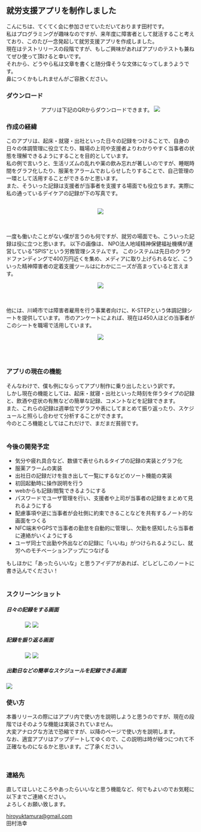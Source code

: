 ## 就労支援アプリを制作しました

こんにちは、てくてく会に参加させていただいております田村です。  
私はプログラミングが趣味なのですが、来年度に障害者として就活すること考えており、このたび一念発起して就労支援アプリを作成しました。  
現在はテストリリースの段階ですが、もしご興味があればアプリのテストも兼ねてぜひ使って頂けると幸いです。  
それから、どうやら私は文章を書くと随分偉そうな文体になってしまうようです。  
鼻につくかもしれませんがご容赦ください。  
  
  
### ダウンロード
  
<center>
アプリは下記のQRからダウンロードできます。  
<img src="img\QR_Code1501503015.png">
</center>
  
### 作成の経緯
  
このアプリは、起床・就寝・出社といった日々の記録をつけることで、自身の日々の体調管理に役立てたり、職場の上司や支援者よりわかりやすく当事者の状態を理解できるようにすることを目的としています。  
私の例で言いうと、生活リズムの乱れや薬の飲み忘れが著しいのですが、睡眠時間をグラフ化したり、服薬をアラームでおしらせしたりすることで、自己管理の一環として活用することができるかと思います。  
また、そういった記録は支援者が当事者を支援する場面でも役立ちます。実際に私の通っているデイケアの記録が下の写真です。  
<br>
<p style="text-align:center">
    <img src="img\20170727232906.jpg">
</p>
<br>
<br>
一度も働いたことがない僕が言うのも何ですが、就労の場面でも、こういった記録は役に立つと思います。  
以下の画像は、 NPO法人地域精神保健福祉機構が運営している"SPIS"という労務管理システムです。  
このシステムは先日のクラウドファンディングで400万円近くを集め、メディアに取り上げられるなど、こういった精神障害者の定着支援ツールはにわかにニーズが高まっていると言えます。  
<br>
<p style="text-align:center">
    <img src="img\spis.png">
</p>
<br>
<br>
他には、川崎市では障害者雇用を行う事業者向けに、K-STEPという体調記録シートを提供しています。  
市のアンケートによれば、現在は450人ほどの当事者がこのシートを職場で活用しています。  
<br>
<p style="text-align:center">
    <img src="img\kstep-1.jpg">
</p>
<br>
<br>

### アプリの現在の機能

そんなわけで、僕も例にならってアプリ制作に乗り出したという訳です。  
しかし現在の機能としては、起床・就寝・出社といった時刻を伴うタイプの記録と、飲酒や症状の有無などの簡単な記録、コメントなどを記録できます。  
また、これらの記録は週単位でグラフや表にしてまとめて振り返ったり、スケジュールと照らし合わせて分析することができます。  
今のところ機能としてはこれだけで、まだまだ貧弱です。  
<br>
  
### 今後の開発予定

- 気分や疲れ具合など、数値で表せられるタイプの記録の実装とグラフ化
- 服薬アラームの実装
- 出社日の記録だけを抜き出して一覧にするなどのソート機能の実装
- 初回起動時に操作説明を行う
- webからも記録/閲覧できるようにする
- パスワードでユーザ管理を行い、支援者や上司が当事者の記録をまとめて見れるようにする
- 配慮事項や逆に当事者が会社側に約束できることなどを共有するノート的な画面をつくる
- NFC端末やGPSで当事者の勤怠を自動的に管理し、欠勤を感知したら当事者に連絡がいくようにする
- ユーザ同士で出勤や外出などの記録に「いいね」がつけられるようにし、就労へのモチベーションアップにつなげる
  
もしほかに「あったらいいな」と思うアイデアがあれば、どしどしこのノートに書き込んでください！  
<br>

### スクリーンショット

##### 日々の記録をする画面  
<div style="display:inline; margin: 50px;">
    <img src="img\Screenshot_1499486752.png">
    <img src="img\Screenshot_1500539635.png">  
</div>
  
##### 記録を振り返る画面
<div style="display:inline; margin: 50px;">
    <img src="img\Screenshot_1501159700.png">
    <img src="img\Screenshot_1501159748.png">  
</div>
  
##### 出勤日などの簡単なスケジュールを記録できる画面

<img src="img\Screenshot_1501160250.png">  
  
### 使い方

本番リリースの際にはアプリ内で使い方を説明しようと思うのですが、現在の段階ではそのような機能は実装されていません。  
大変アナログな方法で恐縮ですが、以降のページで使い方を説明します。  
なお、適宜アプリはアップデートしてゆくので、この説明は時が経つにつれて不正確なものになるかと思います。ご了承ください。  
  
<br>
  
### 連絡先
直してほしいところやあったらいいなと思う機能など、何でもよいのでお気軽に以下までご連絡ください。  
よろしくお願い致します。  
  
hiroyuktamura@gmail.com  
田村浩幸
